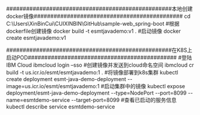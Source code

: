 ##################################################本地创建docker镜像#############################################
cd C:\Users\XinBinCui\CUIXINBIN\GitHub\sample-web_spring-boot
#根据dockerfile创建镜像
docker build -t esmtjavademo:v1 .
#启动镜像
docker create esmtjavademo:v1


##################################################在K8S上启动POD#############################################
#登陆IBM Cloud
ibmcloud login –sso
#创建镜像并发送到cloud命名空间
ibmcloud cr build -t us.icr.io/esmt/esmtjavademo:1 .
#将镜像部署到k8s集群
kubectl create deployment esmt-java-demo-deployment --image=us.icr.io/esmt/esmtjavademo:1
#启动集群中的镜像
kubectl expose deployment/esmt-java-demo-deployment --type=NodePort --port=8099 --name=esmtdemo-service --target-port=8099
#查看已启动的服务信息
kubectl describe service esmtdemo-service